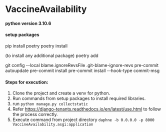 # VaccineAvailability

#### python version 3.10.6

#### setup packages

pip install poetry
poetry install

(to install any additional package)
poetry add <package-name>

git config --local blame.ignoreRevsFile .git-blame-ignore-revs
pre-commit autoupdate
pre-commit install
pre-commit install --hook-type commit-msg

#### Steps for execution:

1. Clone the project and create a venv for python.
1. Run commands from setup packages to install required libraries.
1. run `python manage.py collectstatic`
1. Refer https://django-tenants.readthedocs.io/en/latest/use.html to follow the process correctly.
1. Execute command from project directory `daphne -b 0.0.0.0 -p 8000 VaccineAvailability.asgi:application`
